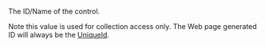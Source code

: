 ﻿The ID/Name of the control.

Note this value is used for collection access only. The Web page generated ID will always be the [UniqueId](vfps://Topic/_1MT037E0Y).